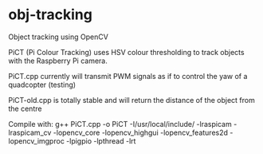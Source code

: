 # obj-tracking
Object tracking using OpenCV

PiCT (Pi Colour Tracking) uses HSV colour thresholding to track objects with the Raspberry Pi camera.

PiCT.cpp currently will transmit PWM signals as if to control the yaw of a quadcopter (testing)

PiCT-old.cpp is totally stable and will return the distance of the object from the centre

Compile with: 
g++ PiCT.cpp -o PiCT -I/usr/local/include/ -lraspicam -lraspicam_cv -lopencv_core -lopencv_highgui -lopencv_features2d -lopencv_imgproc -lpigpio -lpthread -lrt
